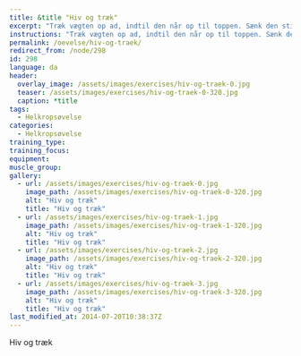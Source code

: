 ```yaml
---
title: &title "Hiv og træk"
excerpt: "Træk vægten op ad, indtil den når op til toppen. Sænk den stille og roligt ned igen. GIV IKKE SLIP."
instructions: "Træk vægten op ad, indtil den når op til toppen. Sænk den stille og roligt ned igen. GIV IKKE SLIP."
permalink: /oevelse/hiv-og-traek/
redirect_from: /node/298
id: 298
language: da
header:
  overlay_image: /assets/images/exercises/hiv-og-traek-0.jpg
  teaser: /assets/images/exercises/hiv-og-traek-0-320.jpg
  caption: *title
tags:
  - Helkropsøvelse
categories:
  - Helkropsøvelse
training_type: 
training_focus: 
equipment:
muscle_group:
gallery:
  - url: /assets/images/exercises/hiv-og-traek-0.jpg
    image_path: /assets/images/exercises/hiv-og-traek-0-320.jpg
    alt: "Hiv og træk"
    title: "Hiv og træk"
  - url: /assets/images/exercises/hiv-og-traek-1.jpg
    image_path: /assets/images/exercises/hiv-og-traek-1-320.jpg
    alt: "Hiv og træk"
    title: "Hiv og træk"
  - url: /assets/images/exercises/hiv-og-traek-2.jpg
    image_path: /assets/images/exercises/hiv-og-traek-2-320.jpg
    alt: "Hiv og træk"
    title: "Hiv og træk"
  - url: /assets/images/exercises/hiv-og-traek-3.jpg
    image_path: /assets/images/exercises/hiv-og-traek-3-320.jpg
    alt: "Hiv og træk"
    title: "Hiv og træk"
last_modified_at: 2014-07-20T10:38:37Z
---
```


Hiv og træk
